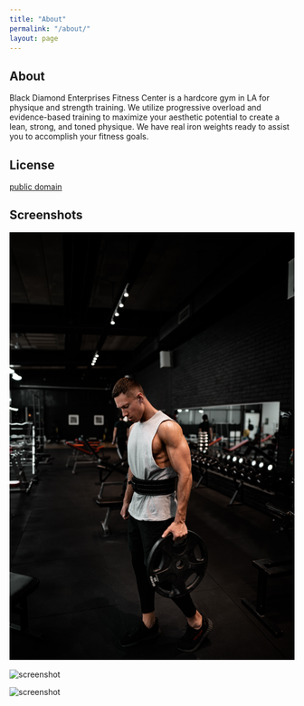```yaml
---
title: "About"
permalink: "/about/"
layout: page
---
```


## About
Black Diamond Enterprises Fitness Center is a hardcore gym in LA for physique and strength training. We utilize progressive overload and evidence-based training to maximize your aesthetic potential to create a lean, strong, and toned physique.
We have real iron weights ready to assist you to accomplish your fitness goals.



## License

[public domain](http://unlicense.org/)

## Screenshots

![This is an image](john-fornander-TAZoUmDqzXk-unsplash.jpg)

![screenshot](https://user-images.githubusercontent.com/4943215/109431832-b6cac080-7a08-11eb-9c5e-a058680c23a1.png)

![screenshot](https://user-images.githubusercontent.com/4943215/73125194-5f0b8b80-3fa4-11ea-805c-8387187503ad.png)
